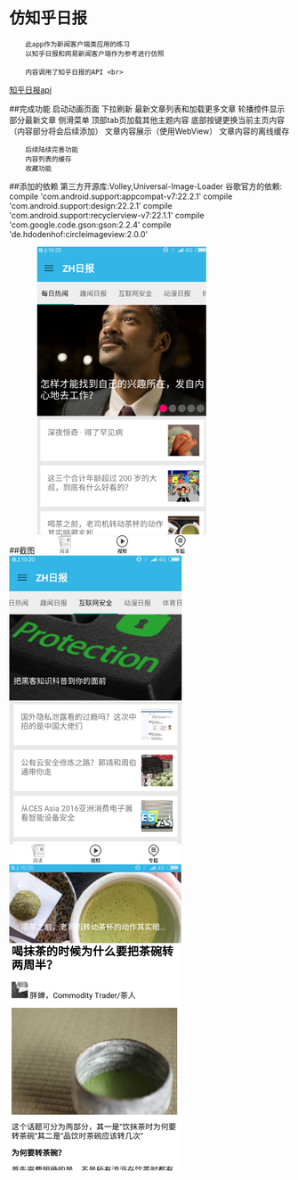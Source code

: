 # 仿知乎日报
        此app作为新闻客户端类应用的练习
        以知乎日报和网易新闻客户端作为参考进行仿照
    
        内容调用了知乎日报的API <br> 
[知乎日报api](https://github.com/izzyleung/ZhihuDailyPurify/wiki/知乎日报-API-分析)
    
    
##完成功能
        启动动画页面
        下拉刷新
        最新文章列表和加载更多文章
        轮播控件显示部分最新文章
        侧滑菜单
        顶部tab页加载其他主题内容
        底部按键更换当前主页内容（内容部分将会后续添加）
        文章内容展示（使用WebView）
        文章内容的离线缓存
    
        后续陆续完善功能
        内容列表的缓存
        收藏功能
    
##添加的依赖
        第三方开源库:Volley,Universal-Image-Loader
        谷歌官方的依赖:
        compile 'com.android.support:appcompat-v7:22.2.1'
        compile 'com.android.support:design:22.2.1'
        compile 'com.android.support:recyclerview-v7:22.1.1'
        compile 'com.google.code.gson:gson:2.2.4'
        compile 'de.hdodenhof:circleimageview:2.0.0'
    
##截图
![image](https://github.com/ttslso/NewsApp/blob/master/screenshot/1.png?raw=true) <br> 
![image](https://github.com/ttslso/NewsApp/blob/master/screenshot/2.png?raw=true) <br> 
![image](https://github.com/ttslso/NewsApp/blob/master/screenshot/3.png?raw=true)
    
    
    
